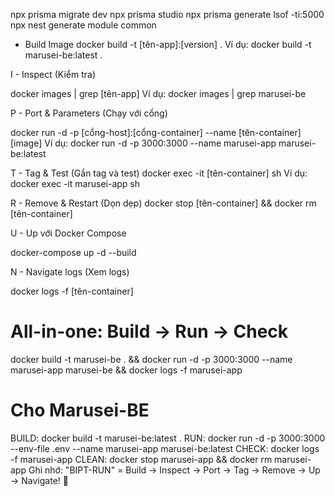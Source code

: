 npx prisma migrate dev
npx prisma studio
npx prisma generate
lsof -ti:5000
npx nest generate module common

- Build Image
docker build -t [tên-app]:[version] .
Ví dụ: docker build -t marusei-be:latest .

I - Inspect (Kiểm tra)


docker images | grep [tên-app]
Ví dụ: docker images | grep marusei-be

P - Port & Parameters (Chạy với cổng)

docker run -d -p [cổng-host]:[cổng-container] --name [tên-container] [image]
Ví dụ: docker run -d -p 3000:3000 --name marusei-app marusei-be:latest

T - Tag & Test (Gắn tag và test)
docker exec -it [tên-container] sh
Ví dụ: docker exec -it marusei-app sh

R - Remove & Restart (Dọn dẹp)
docker stop [tên-container] && docker rm [tên-container]

U - Up với Docker Compose

docker-compose up -d --build


N - Navigate logs (Xem logs)

docker logs -f [tên-container]



# All-in-one: Build → Run → Check
docker build -t marusei-be . && docker run -d -p 3000:3000 --name marusei-app marusei-be && docker logs -f marusei-app


# Cho Marusei-BE
BUILD:  docker build -t marusei-be:latest .
RUN:    docker run -d -p 3000:3000 --env-file .env --name marusei-app marusei-be:latest
CHECK:  docker logs -f marusei-app
CLEAN:  docker stop marusei-app && docker rm marusei-app
Ghi nhớ: "BIPT-RUN" = Build → Inspect → Port → Tag → Remove → Up → Navigate! 🐳
